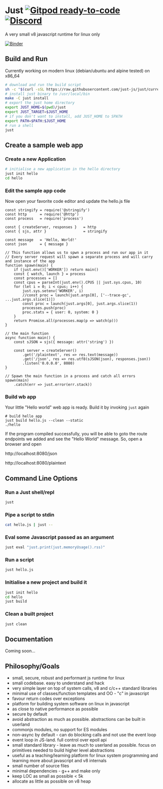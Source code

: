 # Just [![Gitpod ready-to-code](https://img.shields.io/badge/Gitpod-ready--to--code-908a85?logo=gitpod)](https://gitpod.io/#https://github.com/just-js/just) [![Discord](https://img.shields.io/discord/984405642091585536?label=Discord&logo=Discord)](https://discord.gg/aFpU6VzQK)

A very small v8 javascript runtime for linux only

[![Binder](https://mybinder.org/badge_logo.svg)](https://mybinder.org/v2/gh/just-js/binder/HEAD)

## Build and Run

Currently working on modern linux (debian/ubuntu and alpine tested) on x86_64

```bash
# download and run the build script
sh -c "$(curl -sSL https://raw.githubusercontent.com/just-js/just/current/install.sh)"
# install just binary to /usr/local/bin
make -C just install
# export the just home directory
export JUST_HOME=$(pwd)/just
export JUST_TARGET=$JUST_HOME
# if you don't want to install, add JUST_HOME to SPATH
export PATH=$PATH:$JUST_HOME
# run a shell
just
```
## Create a sample web app
### Create a new Application
```bash
# initialise a new application in the hello directory
just init hello
cd hello
```
### Edit the sample app code
Now open your favorite code editor and update the hello.js file
```ES6
const stringify = require('@stringify')
const http      = require('@http')
const process   = require('process')

const { createServer, responses }   = http
const { sjs, attr }                 = stringify

const message   = 'Hello, World!'
const json      = { message }

// This function allows us to spwn a process and run our app in it
// Every server request will spawn a separate process and will carry and instance of the app
function spawn(main) {
    if (just.env()['WORKER']) return main()
    const { watch, launch } = process
    const processes = []
    const cpus = parseInt(just.env().CPUS || just.sys.cpus, 10)
    for (let i = 0; i < cpus; i++) {
        just.sys.setenv('WORKER', i)
        //const proc = launch(just.args[0], ['--trace-gc', ...just.args.slice(1)])
        const proc = launch(just.args[0], just.args.slice(1))
        processes.push(proc)
        proc.stats = { user: 0, system: 0 }
    }
    return Promise.all(processes.map(p => watch(p)))
}

// the main function
async function main() {
    const sJSON = sjs({ message: attr('string') })

    const server = createServer()
        .get('/plaintext', res => res.text(message))
        .get('/json', res => res.utf8(sJSON(json), responses.json))
        .listen('0.0.0.0', 8080)
}

// Spawn the main function in a process and catch all errors
spawn(main)
    .catch(err => just.error(err.stack))
```
### Build wb app

Your little "Hello world" web app is ready.
Build it by invoking `just` again
```
# build hello app
just build hello.js --clean --static
./hello
```
If the program compiled successfully, you will be able to goto the route endpoints we added and see the "Hello World" message.
So, open a browser and open

http://localhost:8080/json

http://localhost:8080/plaintext


## Command Line Options

### Run a Just shell/repl
```bash
just
```

### Pipe a script to stdin
```bash
cat hello.js | just --
```

### Eval some Javascript passed as an argument
```bash
just eval "just.print(just.memoryUsage().rss)"
```

### Run a script
```bash
just hello.js
```

### Initialise a new project and build it
```bash
just init hello
cd hello
just build
```

### Clean a built project
```bash
just clean
```

## Documentation

Coming soon...

## Philosophy/Goals
- small, secure, robust and performant js runtime for linux
- small codebase. easy to understand and hack
- very simple layer on top of system calls, v8 and c/c++ standard libraries
- minimal use of classes/function templates and OO - "c" in javascript
- favour return codes over exceptions
- platform for building system software on linux in javascript
- as close to native performance as possible
- secure by default
- avoid abstraction as much as possible. abstractions can be built in userland
- commonjs modules, no support for ES modules
- non-async by default - can do blocking calls and not use the event loop
- event loop in JS-land. full control over epoll api
- small standard library - leave as much to userland as possible. focus on primitives needed to build higher level abstractions
- useful as a teaching/learning platform for linux system programming and learning more about javascript and v8 internals
- small number of source files
- minimal dependencies - g++ and make only
- keep LOC as small as possible < 5k
- allocate as little as possible on v8 heap
